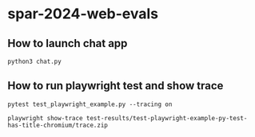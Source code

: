 # spar-2024-web-evals

## How to launch chat app

```
python3 chat.py
```

## How to run playwright test and show trace

```
pytest test_playwright_example.py --tracing on
```

```
playwright show-trace test-results/test-playwright-example-py-test-has-title-chromium/trace.zip
```
